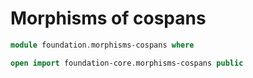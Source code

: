 # Morphisms of cospans

```agda
module foundation.morphisms-cospans where

open import foundation-core.morphisms-cospans public
```
